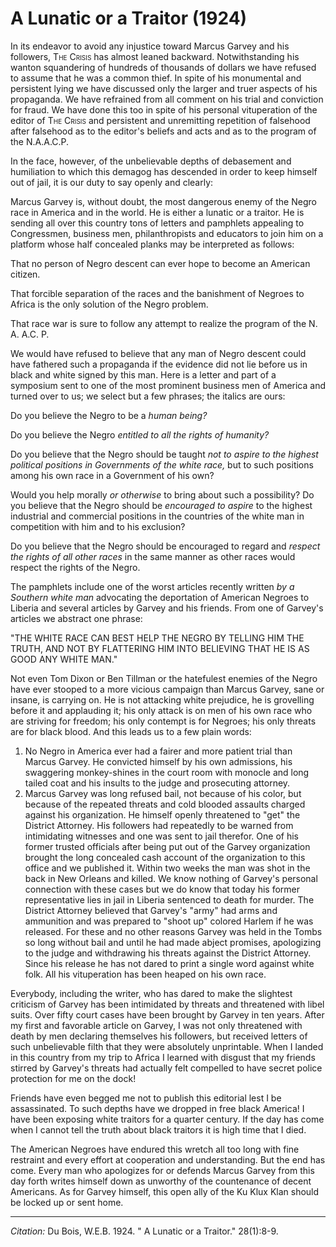<!--
title:   A Lunatic or a Traitor
author:  Du Bois, W.E.B.
journal: The Crisis
year:    1924
volume:  28
issue:   1
pages:   8-9
-->
# A Lunatic or a Traitor (1924)

In its endeavor to avoid any injustice toward Marcus Garvey and his followers, <span style="font-variant:small-caps;">The Crisis</span>  has almost leaned backward. Notwithstanding his wanton squandering of hundreds of thousands of dollars we have refused to assume that he was a common thief. In spite of his monumental and persistent lying we have discussed only the larger and truer aspects of his propaganda. We have refrained from all comment on his trial and conviction for fraud. We have done this too in spite of his personal vituperation of the editor of <span style="font-variant:small-caps;">The Crisis</span>  and persistent and unremitting repetition of falsehood after falsehood as to the editor's beliefs and acts and as to the program of the N.A.A.C.P.

In the face, however, of the unbelievable depths of debasement and humiliation to which this demagog has descended in order to keep himself out of jail, it is our duty to say openly and clearly:

Marcus Garvey is, without doubt, the most dangerous enemy of the Negro race in America and in the world. He is either a lunatic or a traitor. He is sending all over this country tons of letters and pamphlets appealing to Congressmen, business men, philanthropists and educators to join him on a platform whose half concealed planks may be interpreted as follows:

That no person of Negro descent can ever hope to become an American citizen.

That forcible separation of the races and the banishment of Negroes to Africa is the only solution of the Negro problem.

 That race war is sure to follow any attempt to realize the program of the N. A. A.C. P.

 We would have refused to believe that any man of Negro descent could have fathered such a propaganda if the evidence did not lie before us in black and white signed by this man. Here is a letter and part of a symposium sent to one of the most prominent business men of America and turned over to us; we select but a few phrases; the italics are ours:

Do you believe the Negro to be a *human being?*

Do you believe the Negro *entitled to all the rights of humanity?*

Do you believe that the Negro should be taught *not to aspire to the highest political positions in Governments of the white race,* but to such positions among his own race in a Government of his own?

Would you help morally *or otherwise* to bring about such a possibility? Do you believe that the Negro should be *encouraged to aspire* to the highest industrial and commercial positions in the countries of the white man in competition with him and to his exclusion?

Do you believe that the Negro should be encouraged to regard and *respect the rights of all other races* in the same manner as other races would respect the rights of the Negro.

The pamphlets include one of the worst articles recently written *by a Southern white man* advocating the deportation of American Negroes to Liberia and several articles by Garvey and his friends. From one of Garvey's articles we abstract one phrase:

"THE WHITE RACE CAN BEST HELP THE NEGRO BY TELLING HIM THE TRUTH, AND NOT BY FLATTERING HIM INTO BELIEVING THAT HE IS AS GOOD ANY WHITE MAN."

 Not even Tom Dixon or Ben Tillman or the hatefulest enemies of the Negro have ever stooped to a more vicious campaign than Marcus Garvey, sane or insane, is carrying on. He is not attacking white prejudice, he is grovelling before it and applauding it; his only attack is on men of his own race who are striving for freedom; his only contempt is for Negroes; his only threats are for black blood. And this leads us to a few plain words:

1. No Negro in America ever had a fairer and more patient trial than Marcus Garvey. He convicted himself by his own admissions, his swaggering monkey-shines in the court room with monocle and long tailed coat and his insults to the judge and prosecuting attorney.
2. Marcus Garvey was long refused bail, not because of his color, but because of the repeated threats and cold blooded assaults charged against his organization. He himself openly threatened to "get" the District Attorney. His followers had repeatedly to be warned from intimidating witnesses and one was sent to jail therefor. One of his former trusted officials after being put out of the Garvey organization brought the long concealed cash account of the organization to this office and we published it. Within two weeks the man was shot in the back in New Orleans and killed. We know nothing of Garvey's personal connection with these cases but we do know that today his former representative lies in jail in Liberia sentenced to death for murder. The District Attorney believed that Garvey's "army" had arms and ammunition and was prepared to "shoot up" colored Harlem if he was released. For these and no other reasons Garvey was held in the Tombs so long without bail and until he had made abject promises, apologizing to the judge and withdrawing his threats against the District Attorney. Since his release he has not dared to print a single word against white folk. All his vituperation has been heaped on his own race.

Everybody, including the writer, who has dared to make the slightest criticism of Garvey has been intimidated by threats and threatened with libel suits. Over fifty court cases have been brought by Garvey in ten years. After my first and favorable article on Garvey, I was not only threatened with death by men declaring themselves his followers, but received letters of such unbelievable filth that they were absolutely unprintable. When I landed in this country from my trip to Africa I learned with disgust that my friends stirred by Garvey's threats had actually felt compelled to have secret police protection for me on the dock!

Friends have even begged me not to publish this editorial lest I be assassinated. To such depths have we dropped in free black America! I have been exposing white traitors for a quarter century. If the day has come when I cannot tell the truth about black traitors it is high time that I died.

The American Negroes have endured this wretch all too long with fine restraint and every effort at cooperation and understanding. But the end has come. Every man who apologizes for or defends Marcus Garvey from this day forth writes himself down as unworthy of the countenance of decent Americans. As for Garvey himself, this open ally of the Ku Klux Klan should be locked up or sent home.


_________________
*Citation:* Du Bois, W.E.B. 1924. " A Lunatic or a Traitor." 28(1):8-9.
